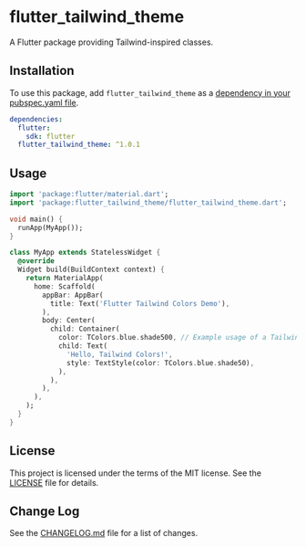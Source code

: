 # flutter_tailwind_theme

A Flutter package providing Tailwind-inspired classes.

## Installation

To use this package, add `flutter_tailwind_theme` as a [dependency in your pubspec.yaml file](https://flutter.dev/docs/development/packages-and-plugins/using-packages).

```yaml
dependencies:
  flutter:
    sdk: flutter
  flutter_tailwind_theme: ^1.0.1
```

## Usage

```dart
import 'package:flutter/material.dart';
import 'package:flutter_tailwind_theme/flutter_tailwind_theme.dart';

void main() {
  runApp(MyApp());
}

class MyApp extends StatelessWidget {
  @override
  Widget build(BuildContext context) {
    return MaterialApp(
      home: Scaffold(
        appBar: AppBar(
          title: Text('Flutter Tailwind Colors Demo'),
        ),
        body: Center(
          child: Container(
            color: TColors.blue.shade500, // Example usage of a Tailwind color
            child: Text(
              'Hello, Tailwind Colors!',
              style: TextStyle(color: TColors.blue.shade50),
            ),
          ),
        ),
      ),
    );
  }
}
```

## License

This project is licensed under the terms of the MIT license. See the [LICENSE](LICENSE) file for details.

## Change Log

See the [CHANGELOG.md](CHANGELOG.md) file for a list of changes.
